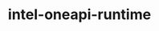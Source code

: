 ---
title: "intel-oneapi-runtime"
layout: cache
categories: [package, v0.22.2]
meta: {"versions": ["2023.2.0", "2024.0.0"], "compilers": ["oneapi@=2023.2.0", "oneapi@=2024.0.0"], "oss": ["amzn2", "ubuntu22.04"], "platforms": ["linux"], "targets": ["x86_64_v3", "x86_64_v4"], "stacks": ["aws-pcluster-x86_64_v4", "e4s-oneapi", "root"], "num_specs": 3, "num_specs_by_stack": {"root": 3, "aws-pcluster-x86_64_v4": 2, "e4s-oneapi": 1}}
spec_details: [{"hash": "dnhwln25lquxhjbvwkxyiijm5iudpmh6", "compiler": "oneapi@=2023.2.0", "versions": ["2023.2.0"], "os": "amzn2", "platform": "linux", "target": "x86_64_v3", "variants": ["build_system=generic"], "stacks": ["root", "aws-pcluster-x86_64_v4"], "size": "-", "tarball": "https://binaries.spack.io/v0.22.2/build_cache/linux-amzn2-x86_64_v3/oneapi-2023.2.0/intel-oneapi-runtime-2023.2.0/linux-amzn2-x86_64_v3-oneapi-2023.2.0-intel-oneapi-runtime-2023.2.0-dnhwln25lquxhjbvwkxyiijm5iudpmh6.spack"}, {"hash": "2wtaykon6jquv3qlxa5u4mm4ngcjryup", "compiler": "oneapi@=2023.2.0", "versions": ["2023.2.0"], "os": "amzn2", "platform": "linux", "target": "x86_64_v4", "variants": ["build_system=generic"], "stacks": ["root", "aws-pcluster-x86_64_v4"], "size": "-", "tarball": "https://binaries.spack.io/v0.22.2/build_cache/linux-amzn2-x86_64_v4/oneapi-2023.2.0/intel-oneapi-runtime-2023.2.0/linux-amzn2-x86_64_v4-oneapi-2023.2.0-intel-oneapi-runtime-2023.2.0-2wtaykon6jquv3qlxa5u4mm4ngcjryup.spack"}, {"hash": "nslp3rkzovjemcb5uvipilx6oqfjiwbv", "compiler": "oneapi@=2024.0.0", "versions": ["2024.0.0"], "os": "ubuntu22.04", "platform": "linux", "target": "x86_64_v3", "variants": ["build_system=generic"], "stacks": ["root", "e4s-oneapi"], "size": "-", "tarball": "https://binaries.spack.io/v0.22.2/build_cache/linux-ubuntu22.04-x86_64_v3/oneapi-2024.0.0/intel-oneapi-runtime-2024.0.0/linux-ubuntu22.04-x86_64_v3-oneapi-2024.0.0-intel-oneapi-runtime-2024.0.0-nslp3rkzovjemcb5uvipilx6oqfjiwbv.spack"}]
---